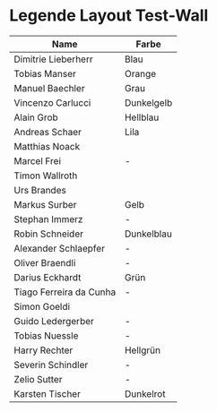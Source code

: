 # Legende Layout Test-Wall

| Name                    | Farbe      |
| ----------------------- | ---------- |
| Dimitrie Lieberherr     | Blau       |
| Tobias Manser           | Orange     |
| Manuel Baechler         | Grau       |
| Vincenzo Carlucci       | Dunkelgelb |
| Alain Grob              | Hellblau   |
| Andreas Schaer          | Lila       |
| Matthias Noack          |            |
| Marcel Frei             | -          |
| Timon Wallroth          |            |
| Urs Brandes             |            |
| Markus Surber           | Gelb       |
| Stephan Immerz          | -          |
| Robin Schneider         | Dunkelblau |
| Alexander Schlaepfer    | -          |
| Oliver Braendli         | -          |
| Darius Eckhardt         | Grün       |
| Tiago Ferreira da Cunha | -          |
| Simon Goeldi            |            |
| Guido Ledergerber       | -          |
| Tobias Nuessle          | -          |
| Harry Rechter           | Hellgrün   |
| Severin Schindler       | -          |
| Zelio Sutter            | -          |
| Karsten Tischer         | Dunkelrot  |
